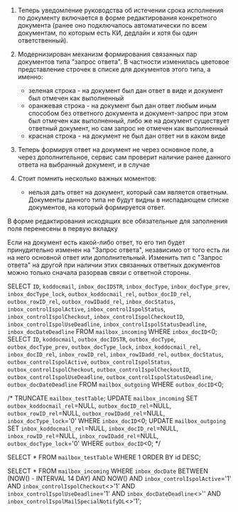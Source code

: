 1. Теперь уведомление руководства об истечении срока исполнения по документу включается в форме редактирования конкретного документа (ранее оно подключалось автоматически по всем документам, по которым есть КИ, дедлайн и хотя бы один ответственный).

2. Модернизирован механизм формирования связанных пар документов типа "запрос ответа". В частности изменилась цветовое представление строчек в списке для документов этого типа, а именно:
    - зеленая строка - на документ был дан ответ в виде и документ был отмечен как выполненный
    - оранжевая строка - на документ был дан ответ любым иным способом без ответного документа и документ-запрос при этом был отмечен как выполненный, либо же на документ существует ответный документ, но сам запрос не отмечен как выполненный
    - красная строка - на документ не был дан ответ ни в каком виде

3. Теперь формируя ответ на документ не через основное поле, а через дополнительное, сервис сам проверит наличие ранее данного ответа на выбранный документ, и в случае

4. Стоит помнить несколько важных моментов:
    - нельзя дать ответ на документ, который сам является ответным. Документы данного типа не будут видны в ниспадающем списке документов, на который формируется ответ.



В форме редактирования исходящих все обязательные для заполнения поля перенесены в первую вкладку

Если на документ есть какой-либо ответ, то его тип будет принудительно изменен на "Запрос ответа", независимо от того есть ли на него основной ответ или дополнительный.
Изменить тип с "Запрос ответа" на другой при наличии этих связанных ответных документов можно только сначала разорвав связи с ответной стороны.



SELECT `ID`, `koddocmail`, `inbox_docIDSTR`, `inbox_docType`, `inbox_docType_prev`, `inbox_docType_lock`, `outbox_koddocmail_rel`, `outbox_docID_rel`, `outbox_rowID_rel`, `outbox_rowIDadd_rel`, `inbox_docStatus`, `inbox_controlIspolActive`, `inbox_controlIspolStatus`, `inbox_controlIspolCheckout`, `inbox_controlIspolCheckoutID`, `inbox_controlIspolUseDeadline`, `inbox_controlIspolStatusDeadline`, `inbox_docDateDeadline` FROM `mailbox_incoming` WHERE `inbox_docID`<0;
SELECT `ID`, `koddocmail`, `outbox_docIDSTR`, `outbox_docType`, `outbox_docType_prev`, `outbox_docType_lock`, `inbox_koddocmail_rel`, `inbox_docID_rel`, `inbox_rowID_rel`, `inbox_rowIDadd_rel`, `outbox_docStatus`, `outbox_controlIspolActive`, `outbox_controlIspolStatus`, `outbox_controlIspolCheckout`, `outbox_controlIspolCheckoutID`, `outbox_controlIspolUseDeadline`, `outbox_controlIspolStatusDeadline`, `outbox_docDateDeadline` FROM `mailbox_outgoing` WHERE `outbox_docID`<0;

/*
TRUNCATE `mailbox_testTable`;
UPDATE `mailbox_incoming` SET `outbox_koddocmail_rel`=NULL, `outbox_docID_rel`=NULL, `outbox_rowID_rel`=NULL, `outbox_rowIDadd_rel`=NULL, `inbox_docType_lock`='0' WHERE `inbox_docID`<0;
UPDATE `mailbox_outgoing` SET `inbox_koddocmail_rel`=NULL, `inbox_docID_rel`=NULL, `inbox_rowID_rel`=NULL, `inbox_rowIDadd_rel`=NULL, `outbox_docType_lock`='0' WHERE `outbox_docID`<0;
*/

SELECT * FROM `mailbox_testTable` WHERE 1 ORDER BY id DESC;




SELECT * FROM `mailbox_incoming` WHERE `inbox_docDate` BETWEEN (NOW() - INTERVAL 14 DAY) AND NOW() AND `inbox_controlIspolActive`='1' AND `inbox_controlIspolCheckout`<>'1' AND `inbox_controlIspolUseDeadline`='1' AND `inbox_docDateDeadline`<>'' AND `inbox_controlIspolMailSpecialNotifyDL`<>'1';